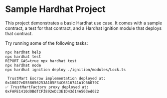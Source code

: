 # Sample Hardhat Project

This project demonstrates a basic Hardhat use case. It comes with a sample contract, a test for that contract, and a Hardhat Ignition module that deploys that contract.

Try running some of the following tasks:

```shell
npx hardhat help
npx hardhat test
REPORT_GAS=true npx hardhat test
npx hardhat node
npx hardhat ignition deploy ./ignition/modules/Lock.ts

 TrustMart Escrow implementation deployed at: 0x10027eD558656253A105F34C6316741A1C66079C
✅ TrustMartFactory proxy deployed at: 0xFAFE1410d0BdfCF3892eDc3E1D43d14A503ed022
```

